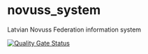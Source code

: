 # novuss_system
Latvian Novuss Federation information system


[![Quality Gate Status](https://sonarcloud.io/api/project_badges/measure?project=r1vvy_novuss_system&metric=alert_status)](https://sonarcloud.io/summary/new_code?id=r1vvy_novuss_system)
